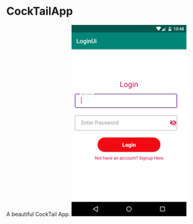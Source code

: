 # CockTailApp
A beautiful CockTail App. 
<img height="500" src= "https://github.com/pundirbhupendra/LoginUi/blob/master/device-2019-11-24-211944.png"/>

